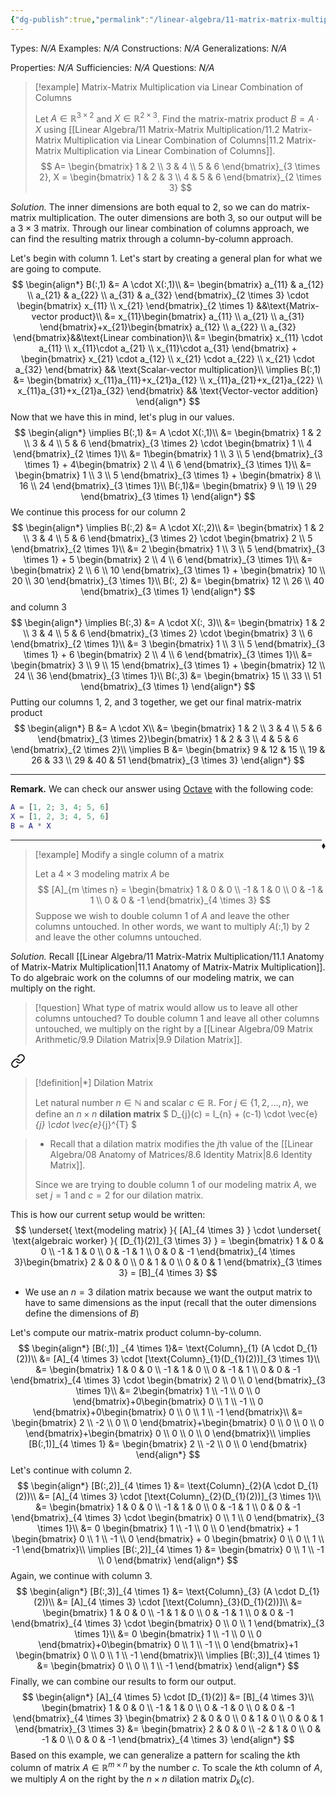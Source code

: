 ```yaml
---
{"dg-publish":true,"permalink":"/linear-algebra/11-matrix-matrix-multiplication/11-2-1-example-of-matrix-matrix-multiplication-via-linear-combination-of-columns/","tags":["Type/Example","Topic/Linear_Algebra"]}
---
```


Types: *N/A*
Examples: *N/A*
Constructions: *N/A*
Generalizations: *N/A*

Properties: *N/A*
Sufficiencies: *N/A*
Questions: *N/A*

> [!example] Matrix-Matrix Multiplication via Linear Combination of Columns
> 
> Let $A \in \mathbb{R}^{ 3 \times 2}$ and $X \in \mathbb{R}^{2 \times 3}$. Find the matrix-matrix product $B = A \cdot X$ using [[Linear Algebra/11 Matrix-Matrix Multiplication/11.2 Matrix-Matrix Multiplication via Linear Combination of Columns\|11.2 Matrix-Matrix Multiplication via Linear Combination of Columns]].
> $$
> A= \begin{bmatrix}
> 1 & 2 \\
> 3 & 4 \\
> 5 & 6
> \end{bmatrix}_{3 \times 2}, X = \begin{bmatrix}
> 1 & 2 & 3 \\
> 4 & 5 & 6
> \end{bmatrix}_{2 \times 3}
> $$


*Solution.* The inner dimensions are both equal to $2$, so we can do matrix-matrix multiplication. The outer dimensions are both $3$, so our output will be a $3 \times 3$ matrix. Through our linear combination of columns approach, we can find the resulting matrix through a column-by-column approach. 

Let's begin with column 1. Let's start by creating a general plan for what we are going to compute.
$$
\begin{align*}
B(:,1) &= A \cdot X(:,1)\\
&= \begin{bmatrix}
a_{11} & a_{12} \\
a_{21} & a_{22} \\
a_{31} & a_{32}
\end{bmatrix}_{2 \times 3} \cdot \begin{bmatrix}
x_{11} \\
x_{21}
\end{bmatrix}_{2 \times 1} &&\text{Matrix-vector product}\\
&= x_{11}\begin{bmatrix}
a_{11} \\
a_{21} \\
a_{31}
\end{bmatrix}+x_{21}\begin{bmatrix}
a_{12} \\
a_{22} \\
a_{32}
\end{bmatrix}&&\text{Linear combination}\\
&= \begin{bmatrix}
x_{11} \cdot a_{11} \\
x_{11}\cdot a_{21} \\
x_{11}\cdot a_{31}
\end{bmatrix} + \begin{bmatrix}
x_{21} \cdot a_{12} \\
x_{21} \cdot a_{22} \\
x_{21}  \cdot a_{32}
\end{bmatrix} && \text{Scalar-vector multiplication}\\
\implies B(:,1) &= \begin{bmatrix}
x_{11}a_{11}+x_{21}a_{12} \\
x_{11}a_{21}+x_{21}a_{22} \\
x_{11}a_{31}+x_{21}a_{32}
\end{bmatrix} && \text{Vector-vector addition}
\end{align*}
$$
Now that we have this in mind, let's plug in our values.
$$
\begin{align*}
\implies B(:,1) &= A \cdot X(:,1)\\
&= \begin{bmatrix}
1 & 2 \\
3 & 4 \\
5 & 6
\end{bmatrix}_{3 \times 2} \cdot \begin{bmatrix}
1 \\
4
\end{bmatrix}_{2 \times 1}\\
&= 1\begin{bmatrix}
1 \\
3 \\
5
\end{bmatrix}_{3 \times 1} + 4\begin{bmatrix}
2 \\
4 \\
6
\end{bmatrix}_{3 \times 1}\\
&= \begin{bmatrix}
1 \\
3 \\
5
\end{bmatrix}_{3 \times 1} + \begin{bmatrix}
8 \\
16 \\
24
\end{bmatrix}_{3 \times 1}\\
B(:,1)&= \begin{bmatrix}
9 \\
19 \\
29
\end{bmatrix}_{3 \times 1}
\end{align*}
$$
We continue this process for our column 2
$$
\begin{align*}
\implies B(:,2) &= A \cdot X(:,2)\\
&= \begin{bmatrix}
1 & 2 \\
3 & 4 \\
5 & 6
\end{bmatrix}_{3 \times 2} \cdot \begin{bmatrix}
2 \\
5
\end{bmatrix}_{2 \times 1}\\
&= 2 \begin{bmatrix}
1 \\
3 \\
5
\end{bmatrix}_{3 \times 1} + 5 \begin{bmatrix}
2 \\
4 \\
6
\end{bmatrix}_{3 \times 1}\\
&= \begin{bmatrix}
2 \\
6 \\
10
\end{bmatrix}_{3 \times 1} + \begin{bmatrix}
10 \\
20 \\
30
\end{bmatrix}_{3 \times 1}\\
B(:, 2) &= \begin{bmatrix}
12 \\
26 \\
40
\end{bmatrix}_{3 \times 1}
\end{align*}
$$
and column 3
$$
\begin{align*}
\implies B(:,3) &= A \cdot X(:, 3)\\
&= \begin{bmatrix}
1 & 2 \\
3 & 4 \\
5 & 6
\end{bmatrix}_{3 \times 2} \cdot \begin{bmatrix}
3 \\
6
\end{bmatrix}_{2 \times 1}\\
&= 3 \begin{bmatrix}
1 \\
3 \\
5
\end{bmatrix}_{3 \times 1} + 6 \begin{bmatrix}
2 \\
4 \\
6
\end{bmatrix}_{3 \times 1}\\
&= \begin{bmatrix}
3 \\
9 \\
15
\end{bmatrix}_{3 \times 1} + \begin{bmatrix}
12 \\
24 \\
36
\end{bmatrix}_{3 \times 1}\\
B(:,3) &= \begin{bmatrix}
15 \\
33 \\
51
\end{bmatrix}_{3 \times 1}
\end{align*}
$$
Putting our columns 1, 2, and 3 together, we get our final matrix-matrix product
$$
\begin{align*}
B &= A \cdot X\\
&= \begin{bmatrix}
1 & 2 \\
3 & 4 \\
5 & 6
\end{bmatrix}_{3 \times 2}\begin{bmatrix}
1 & 2 & 3 \\
4 & 5 & 6
\end{bmatrix}_{2 \times 2}\\
\implies B &= \begin{bmatrix}
9 & 12 & 15 \\
19 & 26 & 33 \\
29 & 40 & 51
\end{bmatrix}_{3 \times 3}
\end{align*}
$$

---

**Remark.** We can check our answer using [Octave](https://octave-online.net) with the following code:
```matlab
A = [1, 2; 3, 4; 5, 6]
X = [1, 2, 3; 4, 5, 6]
B = A * X
```
 <span style='float:right;'>$\blacklozenge$</span>

---

> [!example] Modify a single column of a matrix
> 
> Let a $4 \times 3$ modeling matrix $A$ be 
> $$
> [A]_{m \times n} = \begin{bmatrix}
> 1 & 0 & 0 \\
> -1 & 1 & 0 \\
> 0 & -1 & 1 \\
> 0 & 0 & -1
> \end{bmatrix}_{4 \times 3}
> $$
> Suppose we wish to double column 1 of $A$ and leave the other columns untouched. In other words, we want to multiply $A(:,1)$ by 2 and leave the other columns untouched.

*Solution.* Recall [[Linear Algebra/11 Matrix-Matrix Multiplication/11.1 Anatomy of Matrix-Matrix Multiplication\|11.1 Anatomy of Matrix-Matrix Multiplication]]. To do algebraic work on the columns of our modeling matrix, we can multiply on the right.

> [!question] What type of matrix would allow us to leave all other columns untouched?
> To double column 1 and leave all other columns untouched, we multiply on the right by a [[Linear Algebra/09 Matrix Arithmetic/9.9 Dilation Matrix\|9.9 Dilation Matrix]]. 
> 
<div class="transclusion internal-embed is-loaded"><a class="markdown-embed-link" href="/linear-algebra/09-matrix-arithmetic/9-9-dilation-matrix/#6d42e1" aria-label="Open link"><svg xmlns="http://www.w3.org/2000/svg" width="24" height="24" viewBox="0 0 24 24" fill="none" stroke="currentColor" stroke-width="2" stroke-linecap="round" stroke-linejoin="round" class="svg-icon lucide-link"><path d="M10 13a5 5 0 0 0 7.54.54l3-3a5 5 0 0 0-7.07-7.07l-1.72 1.71"></path><path d="M14 11a5 5 0 0 0-7.54-.54l-3 3a5 5 0 0 0 7.07 7.07l1.71-1.71"></path></svg></a><div class="markdown-embed">



> [!definition|*] Dilation Matrix
> 
> Let natural number $n \in \mathbb{N}$ and scalar $c \in \mathbb{R}$. For $j \in \{ 1,2,\dots,n \}$, we define an $n \times n$ **dilation matrix** 
> $
> D_{j}(c) = I_{n} + (c-1) \cdot \vec{e}_{j} \cdot \vec{e}_{j}^{T}
> $

</div></div>
 
> - Recall that a dilation matrix modifies the $j$th value of the [[Linear Algebra/08 Anatomy of Matrices/8.6 Identity Matrix\|8.6 Identity Matrix]]. 
> 
> Since we are trying to double column 1 of our modeling matrix $A$, we set $j=1$ and $c=2$ for our dilation matrix.


This is how our current setup would be written:
$$
\underset{ \text{modeling matrix} }{ [A]_{4 \times 3} } \cdot \underset{ \text{algebraic worker} }{ [D_{1}(2)]_{3 \times 3} } = \begin{bmatrix}
1 & 0 & 0 \\
-1 & 1 & 0 \\
0 & -1 & 1 \\
0 & 0 & -1
\end{bmatrix}_{4 \times 3}\begin{bmatrix}
2 & 0 & 0 \\
0 & 1 & 0 \\
0 & 0 & 1
\end{bmatrix}_{3 \times 3} = [B]_{4 \times 3}
$$
- We use an $n=3$ dilation matrix because we want the output matrix to have to same dimensions as the input (recall that the outer dimensions define the dimensions of $B$)

Let's compute our matrix-matrix product column-by-column.
$$
\begin{align*}
[B(:,1)] _{4 \times 1}&= \text{Column}_{1} (A \cdot D_{1}(2))\\
&= [A]_{4 \times 3} \cdot [\text{Column}_{1}(D_{1}(2))]_{3 \times 1}\\
&= \begin{bmatrix}
1 & 0 & 0 \\
-1 & 1 & 0 \\
0 & -1 & 1 \\
0 & 0 & -1
\end{bmatrix}_{4 \times 3} \cdot \begin{bmatrix}
2 \\
0 \\
0
\end{bmatrix}_{3 \times 1}\\
&= 2\begin{bmatrix}
1 \\
-1 \\
0 \\
0
\end{bmatrix}+0\begin{bmatrix}
0 \\
1 \\
-1 \\
0
\end{bmatrix}+0\begin{bmatrix}
0 \\
0 \\
1 \\
-1
\end{bmatrix}\\
&= \begin{bmatrix}
2 \\
-2 \\
0 \\
0
\end{bmatrix}+\begin{bmatrix}
0 \\
0 \\
0 \\
0
\end{bmatrix}+\begin{bmatrix}
0 \\
0 \\
0 \\
0
\end{bmatrix}\\
\implies [B(:,1)]_{4 \times 1} &= \begin{bmatrix}
2 \\
-2 \\
0 \\
0
\end{bmatrix}
\end{align*}
$$
Let's continue with column 2.
$$
\begin{align*}
[B(:,2)]_{4 \times 1} &=  \text{Column}_{2}(A \cdot D_{1}(2))\\
&= [A]_{4 \times 3} \cdot [\text{Column}_{2}(D_{1}(2))]_{3 \times 1}\\
&= \begin{bmatrix}
1 & 0 & 0 \\
-1 & 1 & 0 \\
0 & -1 & 1 \\
0 & 0 & -1
\end{bmatrix}_{4 \times 3} \cdot \begin{bmatrix}
0 \\
1 \\
0
\end{bmatrix}_{3 \times 1}\\
&= 0 \begin{bmatrix}
1 \\
-1 \\
0 \\
0
\end{bmatrix} + 1 \begin{bmatrix}
0 \\
1 \\
-1 \\
0
\end{bmatrix} + 0 \begin{bmatrix}
0 \\
0 \\
1 \\
-1
\end{bmatrix}\\
\implies [B(:,2)]_{4 \times 1} &= \begin{bmatrix}
0 \\
1 \\
-1 \\
0
\end{bmatrix}
\end{align*}
$$
Again, we continue with column 3.
$$
\begin{align*}
[B(:,3)]_{4 \times 1} &= \text{Column}_{3} (A \cdot D_{1}(2))\\
&= [A]_{4 \times 3} \cdot [\text{Column}_{3}(D_{1}(2))]\\
&= \begin{bmatrix}
1 & 0 & 0 \\
-1 & 1 & 0 \\
0 & -1 & 1 \\
0 & 0 & -1
\end{bmatrix}_{4 \times 3} \cdot \begin{bmatrix}
0 \\
0 \\
1
\end{bmatrix}_{3 \times 1}\\
&= 0 \begin{bmatrix}
1 \\
-1 \\
0 \\
0
\end{bmatrix}+0\begin{bmatrix}
0 \\
1 \\
-1 \\
0
\end{bmatrix}+1 \begin{bmatrix}
0 \\
0 \\
1 \\
-1
\end{bmatrix}\\
\implies [B(:,3)]_{4 \times 1} &= \begin{bmatrix}
0 \\
0 \\
1 \\
-1
\end{bmatrix}
\end{align*}
$$
Finally, we can combine our results to form our output.
$$
\begin{align*}
[A]_{4 \times 5} \cdot [D_{1}(2)] &= [B]_{4 \times 3}\\
\begin{bmatrix}
1 & 0 & 0 \\
-1 & 1 & 0 \\
0 & -1 & 0 \\
0 & 0 & -1
\end{bmatrix}_{4 \times 3} \begin{bmatrix}
2 & 0 & 0 \\
0 & 1 & 0 \\
0 & 0 & 1
\end{bmatrix}_{3 \times 3} &= \begin{bmatrix}
2 & 0 & 0 \\
-2 & 1 & 0 \\
0 & -1 & 0 \\
0 & 0 & -1
\end{bmatrix}_{4 \times 3}
\end{align*}
$$
Based on this example, we can generalize a pattern for scaling the $k$th column of matrix $A \in \mathbb{R}^{m \times n}$ by the number $c$. To scale the $k$th column of $A$, we multiply $A$ on the right by the $n \times n$ dilation matrix $D_{k}(c)$.